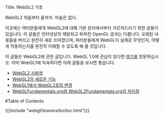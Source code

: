 Title: WebGL2 기초

WebGL2 처음부터 끝까지. 마술은 없다.

이곳에는 여러분들에게 WebGL2에 대해 기본 원리에서부터 가르쳐드리기 위한 글들이 있습니다.
이 글들은 인터넷상의 재탕되고 뒤쳐진 OpenGL 글과는 다릅니다.
오래된 내용들을 버리고 완전히 새로 쓰여졌으며, 여러분들에게 WebGL이 실제로 무엇인지, 어떻게 작동하는지를 완전히 이해할 수 있도록 해 줄 것입니다.

이 글들은 WebGL2에 관한 글입니다.
WebGL 1.0에 관심이 있다면 [여기를](https://webglfundamentals.org) 방문하십시오. 이미 WebGL1에 익숙하다면 아래 글들을 보시면 좋습니다.

<ul>
<li><a href="/webgl/lessons/ko/webgl-getting-webgl2.html">WebGL2 사용법</a></li>
<li><a href="/webgl/lessons/webgl2-whats-new.html">WebGL2의 새로운 기능</a></li>
<li><a href="/webgl/lessons/webgl1-to-webgl2.html">WebGL1에서 WebGL2로의 변경</a></li>
<li><a href="/webgl/lessons/webgl1-to-webgl2-fundamentals.html">WebGLFundamentals.org와 WebGL2Fundamentals.org의 차이점</a></li>
</ul>

#Table of Contents

{{{include "webgl/lessons/ko/toc.html"}}}


<!--

{{{table_of_contents}}}

-->
